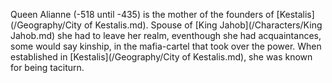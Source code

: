 Queen Alianne (-518 until -435) is the mother of the founders of [Kestalis](/Geography/City of Kestalis.md).
Spouse of [King Jahob](/Characters/King Jahob.md) she had to leave her realm, eventhough she had acquaintances, 
some would say kinship, in the mafia-cartel that took over the power. 
When established in [Kestalis](/Geography/City of Kestalis.md), she was known for being taciturn.
